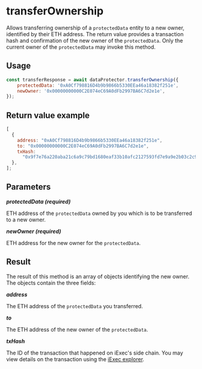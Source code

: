# transferOwnership

Allows transferring ownership of a `protectedData` entity to a new owner, identified by their ETH address. The return value provides a transaction hash and confirmation of the new owner of the `protectedData`. Only the current owner of the `protectedData` may invoke this method.

## Usage

```javascript
const transferResponse = await dataProtector.transferOwnership({
    protectedData: '0xA0Cf798816D4b9b9866b5330EEa46a18382f251e',
    newOwner: '0x00000000000C2E074eC69A0dFb2997BA6C7d2e1e',
});
```

## Return value example

```javascript
[
  {
    address: "0xA0Cf798816D4b9b9866b5330EEa46a18382f251e",
    to: "0x00000000000C2E074eC69A0dFb2997BA6C7d2e1e",
    txHash:
      "0x9f7e76a220aba21c6a9c79bd1680eaf33b10afc2127593fd7e9a9e2b03c2c9fd",
  },
];
```

## Parameters

***protectedData (required)***

ETH address of the `protectedData` owned by you which is to be transferred to a new owner.

***newOwner (required)***

ETH address for the new owner for the `protectedData`.

## Result

The result of this method is an array of objects identifying the new owner. The objects contain the three fields:

***address***

The ETH address of the `protectedData` you transferred.

***to***

The ETH address of the new owner of the `protectedData`.

***txHash***

The ID of the transaction that happened on iExec's side chain. You may view details on the transaction using the [iExec explorer](https://explorer.iex.ec).